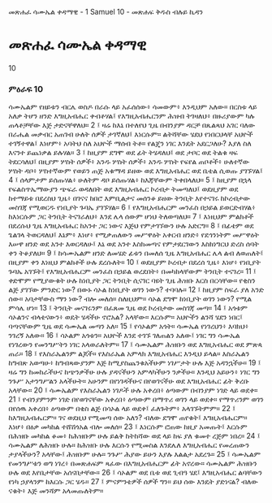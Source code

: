 ﻿
 መጽሐፈ ሳሙኤል ቀዳማዊ - 1 Samuel 10 - መጽሐፍ ቅዱስ ብሉይ ኪዳን
# መጽሐፈ ሳሙኤል ቀዳማዊ
10
### ምዕራፍ 10
ሳሙኤልም የዘይቱን ብርሌ ወስዶ በራሱ ላይ አፈሰሰው፥ ሳመውም፥ እንዲህም አለው። በርስቱ ላይ አለቃ ትሆን ዘንድ እግዚአብሔር ቀብቶሃል፤ የእግዚአብሔርንም ሕዝብ ትገዛለህ፥ በዙሪያውም ካሉ ጠላቶቻቸው እጅ ታድናቸዋለህ።
2 ፤ ዛሬ ከእኔ በተለየህ ጊዜ በብንያም ዳርቻ በጼልጻህ አገር ባለው በራሔል መቃብር አጠገብ ሁለት ሰዎች ታገኛለህ፤ እነርሱም። ልትሻቸው ሄደህ የነበርህላቸ አህዮች ተገኝተዋል፤ እነሆም፥ አባትህ ስለ አህዮች ማሰብ ትቶ። የልጄን ነገር እንዴት አደርጋለሁ? እያለ ስለ እናንተ ይጨነቃል ይሉሃል።
3 ፤ ከዚያም ደግሞ ወደ ፊት ትሄዳለህ፤ ወደ ታቦር ወደ ትልቁ ዛፍ ትደርሳለህ፤ በዚያም ሦስት ሰዎች፥ አንዱ ሦስት ሰዎች፥ አንዱ ሦስት የፍየል ጠቦቶች፥ ሁለተኛው ሦስት ዳቦ፥ ሦስተኛውም የወይን ጠጅ አቁማዳ ይዘው ወደ እግዚአብሔር ወደ ቤቴል ሲወጡ ያገኙሃል፤
4 ፤ ሰላምታም ይሰጡሃል፥ ሁለትም ዳቦ ይሰጡሃል፥ ከእጃቸውም ትቀበላለህ።
5 ፤ ከዚያም በኋላ የፍልስጥኤማውያን ጭፍራ ወዳለበት ወደ እግዚአብሔር ኮረብታ ትመጣለህ፤ ወደዚያም ወደ ከተማይቱ በደረስህ ጊዜ፥ በገናና ከበሮ እምቢልታና መሰንቆ ይዘው ትንቢት እየተናገሩ ከኮረብታው መስገጃ የሚወርዱ የነቢያት ጉባኤ ያገኙሃል።
6 ፤ የእግዚአብሔርም መንፈስ በኃይል ይወርድብሃል፥ ከእነርሱም ጋር ትንቢት ትናገራለህ፥ እንደ ሌላ ሰውም ሆነህ ትለወጣለህ።
7 ፤ እነዚህም ምልክቶች በደረሱህ ጊዜ እግዚአብሔር ከአንተ ጋር ነውና እጅህ የምታገኘውን ሁሉ አድርግ።
8 ፤ በፊቴም ወደ ጌልገላ ትወርዳለህ፤ እኔም፥ እነሆ፥ የሚቃጠለውን መሥዋዕት አቀርብ ዘንድ፥ የደኅንነትም መሥዋዕት እሠዋ ዘንድ ወደ አንተ እወርዳለሁ፤ እኔ ወደ አንተ እስክመጣና የምታደርገውን እስክነግርህ ድረስ ሰባት ቀን ትቆያለህ።
9 ፤ ከሳሙኤልም ዘንድ ለመሄድ ፊቱን በመለሰ ጊዜ እግዚአብሔር ሌላ ልብ ለወጠለት፤ በዚያም ቀን እነዚህ ምልክቶች ሁሉ ደረሱለት።
10 ፤ ወደዚያም ኮረብታ በደረሰ ጊዜ፥ እነሆ፥ የነቢያት ጉባኤ አገኙት፤ የእግዚአብሔርም መንፈስ በኃይል ወረደበት፥ በመካከላቸውም ትንቢት ተናገረ።
11 ፤ ቀድሞም የሚያውቁት ሁሉ ከነቢያት ጋር ትንቢት ሲናገር ባዩት ጊዜ ሕዝቡ እርስ በርሳቸው። የቂስን ልጅ ያገኘው ምንድር ነው? በውኑ ሳኦል ከነቢያት ወገን ነውን? ተባባሉ።
12 ፤ ከዚያም ስፍራ ያለ አንድ ሰው። አባታቸውስ ማን ነው? ብሎ መለሰ። ስለዚህም። ሳኦል ደግሞ ከነቢያት ወገን ነውን? የሚል ምሳሌ ሆነ።
13 ፤ ትንቢት መናገሩንም በፈጸመ ጊዜ ወደ ኮረብታው መስገጃ መጣ።
14 ፤ አጎቱም ሳኦልንና ብላቴናውን፥ ወዴት ሄዳችሁ ኖሮአል? አላቸው። እርሱም። አህዮችን ልንሻ ሄደን ነበር፤ ባጣናቸውም ጊዜ ወደ ሳሙኤል መጣን አለ።
15 ፤ የሳኦልም አጎት። ሳሙኤል የነገረህን፥ እባክህ፥ ንገረኝ አለው።
16 ፤ ሳኦልም አጎቱን። አህዮች እንደ ተገኙ ገለጠልን አለው፤ ነገር ግን ሳሙኤል የነገረውን የመንግሥትን ነገር አላወራለትም።
17 ፤ ሳሙኤልም ሕዝቡን ወደ እግዚአብሔር ወደ ምጽጳ ጠራ።
18 ፤ የእስራኤልንም ልጆች። የእስራኤል አምላክ እግዚአብሔር እንዲህ ይላል። እስራኤልን ከግብጽ አወጣሁ፥ ከግብጻውያንም እጅ ከሚያስጨንቁአችሁም ነገሥታት ሁሉ እጅ አዳንኋችሁ።
19 ፤ ዛሬ ግን ከመከራችሁና ከጭንቃችሁ ሁሉ ያዳናችሁን አምላካችሁን ንቃችሁ። እንዲህ አይሁን፥ ነገር ግን ንጉሥ አታንግሥልን አላችሁት። አሁንም በየነገዳችሁና በየወገናችሁ ወደ እግዚአብሔር ፊት ቅረቡ አላቸው።
20 ፤ ሳሙኤልም የእስራኤልን ነገዶች ሁሉ አቀረበ፥ ዕጣውም በብንያም ነገድ ላይ ወደቀ።
21 ፤ የብንያምንም ነገድ በየወገናቸው አቀረበ፥ ዕጣውም በማጥሪ ወገን ላይ ወደቀ። የማጥሪንም ወገን በየሰዉ አቀረበ፥ ዕጣውም በቂስ ልጅ በሳኦል ላይ ወደቀ፤ ፈለጉትም፥ አላገኙትምም።
22 ፤ ከእግዚአብሔርም። ገና ወደዚህ የሚመጣ ሰው አለን? ብለው ደግሞ ጠየቁት፤ እግዚአብሔርም። እነሆ፥ በዕቃ መካከል ተሸሽጎአል ብሎ መለሰ።
23 ፤ እነርሱም ሮጠው ከዚያ አመጡት፤ እርሱም በሕዝቡ መካከል ቆመ፥ ከሕዝቡም ሁሉ ይልቅ ከትከሻው ወደ ላይ ከፍ ያለ ቁመተ ረጅም ነበረ።
24 ፤ ሳሙኤልም ለሕዝቡ ሁሉ። ከሕዝቡ ሁሉ እርሱን የሚመስል እንደሌለ እግዚአብሔር የመረጠውን ታያላችሁን? አላቸው፤ ሕዝቡም ሁሉ። ንጉሥ ሕያው ይሁን እያሉ እልልታ አደረጉ።
25 ፤ ሳሙኤልም የመንግሥቱን ወግ ነገረ፥ በመጽሐፍም ጻፈው በእግዚአብሔርም ፊት አኖረው። ሳሙኤልም ሕዝቡን ሁሉ ወደ እየቤታቸው አሰናበታቸው።
26 ፤ ሳኦልም ወደ ቤቱ ወደ ጊብዓ ሄደ፤ እግዚአብሔር ልባቸውን የነካ ኃያላንም ከእርሱ ጋር ሄዱ።
27 ፤ ምናምንቴዎች ሰዎች ግን። ይህ ሰው እንዴት ያድነናል? ብለው ናቁት፥ እጅ መንሻም አላመጡለትም። 
